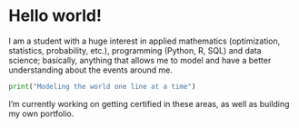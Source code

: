 # Hello world!

I am a student with a huge interest in applied mathematics (optimization, statistics, probability, etc.), programming (Python, R, SQL) and data science; basically, anything that allows me to model and have a better understanding about the events around me.

```python
print("Modeling the world one line at a time")
```

I’m currently working on getting certified in these areas, as well as building my own portfolio.
